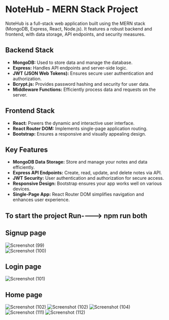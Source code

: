 # NoteHub - MERN Stack Project

NoteHub is a full-stack web application built using the MERN stack (MongoDB, Express, React, Node.js). It features a robust backend and frontend, with data storage, API endpoints, and security measures.

## Backend Stack
- **MongoDB:** Used to store data and manage the database.
- **Express:** Handles API endpoints and server-side logic.
- **JWT (JSON Web Tokens):** Ensures secure user authentication and authorization.
- **Bcrypt.js:** Provides password hashing and security for user data.
- **Middleware Functions:** Efficiently process data and requests on the server.

## Frontend Stack
- **React:** Powers the dynamic and interactive user interface.
- **React Router DOM:** Implements single-page application routing.
- **Bootstrap:** Ensures a responsive and visually appealing design.

## Key Features
- **MongoDB Data Storage:** Store and manage your notes and data efficiently.
- **Express API Endpoints:** Create, read, update, and delete notes via API.
- **JWT Security:** User authentication and authorization for secure access.
- **Responsive Design:** Bootstrap ensures your app works well on various devices.
- **Single-Page App:** React Router DOM simplifies navigation and enhances user experience.


## To start the project Run----> npm run both 

## Signup page
![Screenshot (99)](https://github.com/iayushkumar/Notehub/assets/106268239/89261aaf-5b5f-469d-8d39-df1b245150c8)                                       
![Screenshot (100)](https://github.com/iayushkumar/Notehub/assets/106268239/d3aa8aa2-0eba-41e5-8f6e-4c5113cf262e)
## Login page
![Screenshot (101)](https://github.com/iayushkumar/Notehub/assets/106268239/484f877c-7023-4835-8efb-659ed5db622a)
## Home page
![Screenshot (102)](https://github.com/iayushkumar/Notehub/assets/106268239/f0c93b41-1784-48b0-89dc-9df022e1c93a)
![Screenshot (102)](https://github.com/iayushkumar/Notehub/assets/106268239/8d00a485-9c8c-4ae7-be98-3d259dc8b755)
![Screenshot (104)](https://github.com/iayushkumar/Notehub/assets/106268239/4554598e-5e28-4838-8b29-538865bf4748)
![Screenshot (111)](https://github.com/iayushkumar/Notehub/assets/106268239/5e6bb4fa-728d-4edc-be80-325bc4ee9f25)
![Screenshot (112)](https://github.com/iayushkumar/Notehub/assets/106268239/43c9a243-20b2-4c9c-9b85-d81a4daf5be7)





